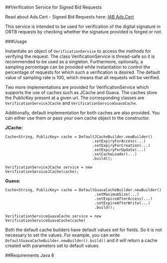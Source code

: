 ##Verification Service for Signed Bid Requests

Read about Ads.Cert - Signed Bid Requests here: [IAB Ads.Cert](https://github.com/InteractiveAdvertisingBureau/openrtb/blob/master/ads.cert:%20Signed%20Bid%20Requests%201.0%20BETA.md)

This service is intended to be used for verification of the digital signature in ORTB requests by checking whether the signature provided is forged or not.

###Usage

Instantiate an object of ``` VerificationService ``` to access the methods for verifying the request. The class VerificationService is thread-safe so it is recommended to be used as a singleton. Furthermore, optionally, a sampling percentage can be provided while instantiation to control the percentage of requests for which such a verification is desired. The default value of sampling rate is 100, which means that all requests will be verified. 

Two more implementations are provided for VerificationService which supports the use of caches such as JCache and Guava. The caches store the PublicKey present at a given url. The corresponding classes are ``` VerificationServiceJCache ``` and ``` VerificationServiceGuavaCache ```. 

Additionally, default implementation for both caches are also provided. You can either use them or pass your own cache object to the constructor.

**JCache:**

```
Cache<String, PublicKey> cache = DefaultJCacheBuilder.newBuilder()
                                       .setExpiryForAccess(...)
                                       .setExpiryForCreation(...)
                                       .setExpiryForUpdate(...)
                                       .setCacheLoader(...)
                                       .build();
                                       
VerificationServiceJCache service = new VerificationServiceJCache(cache);
```

**Guava:**

```
Cache<String, PublicKey> cache = DefaultGuavaCacheBuilder.newBuilder()
                                        .setMaximumSize(...)
                                        .setExpireAfterAccess(...)
                                        .setExpireAfterWrite(...)
                                        .build();

VerificationServiceGuavaCache service = new VerificationServiceGuavaCache(cache)
```

Both the default cache builders have default values set for fields. So it is not necessary to set the values. For example, you can write ``` DefaultGuavaCacheBuilder.newBuilder().build() ``` 
and it will return a cache created with parameters set to default values.


##Requirements
Java 8



